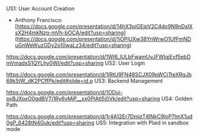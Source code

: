 US1: User Account Creation
 - Anthony Francisco: [https://docs.google.com/presentation/d/14hX3piGEjpV2C4do9N9nDxlXsX2H4mkNzg-mVh-bOCA/edit?usp=sharing](https://docs.google.com/presentation/d/1iOPjUXw38YnWrwO1UfFmNDuGnWeWuzGDy2o10waLz34/edit?usp=sharing)

https://docs.google.com/presentation/d/1Wl6_lULbFwamUvJFWIqjEyf5ebDmVmadxS1QYLhy0WI/edit?usp=sharing US2: User Login

https://docs.google.com/presentation/d/1lRtU9FN48SCJX09pWCjTteXRgJb69k5tW_dK2PCffPk/edit#slide=id.p  US3: Backend Management


https://docs.google.com/presentation/d/1ODui-pxBJXoxO0gdBVTj1Ry6vMjP__xx0PlAtl5j0Vk/edit?usp=sharing US4: Golden Path  

https://docs.google.com/presentation/d/1r4A12Er7DmizTi6NkC9loP7lmX1ud0gP_6428tN4Guk/edit?usp=sharing US5: Integration with Plaid in sandbox mode

